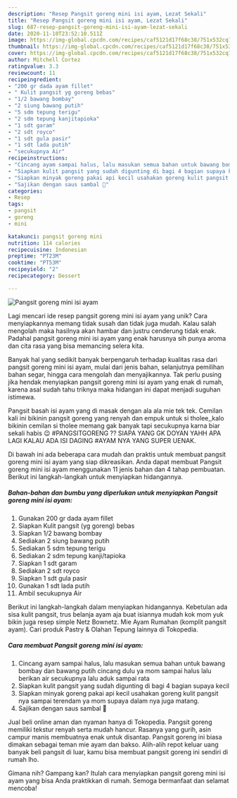 ```yaml
---
description: "Resep Pangsit goreng mini isi ayam, Lezat Sekali"
title: "Resep Pangsit goreng mini isi ayam, Lezat Sekali"
slug: 687-resep-pangsit-goreng-mini-isi-ayam-lezat-sekali
date: 2020-11-10T23:52:10.511Z
image: https://img-global.cpcdn.com/recipes/caf5121d17f68c38/751x532cq70/pangsit-goreng-mini-isi-ayam-foto-resep-utama.jpg
thumbnail: https://img-global.cpcdn.com/recipes/caf5121d17f68c38/751x532cq70/pangsit-goreng-mini-isi-ayam-foto-resep-utama.jpg
cover: https://img-global.cpcdn.com/recipes/caf5121d17f68c38/751x532cq70/pangsit-goreng-mini-isi-ayam-foto-resep-utama.jpg
author: Mitchell Cortez
ratingvalue: 3.3
reviewcount: 11
recipeingredient:
- "200 gr dada ayam fillet"
- " Kulit pangsit yg goreng bebas"
- "1/2 bawang bombay"
- "2 siung bawang putih"
- "5 sdm tepung terigu"
- "2 sdm tepung kanjitapioka"
- "1 sdt garam"
- "2 sdt royco"
- "1 sdt gula pasir"
- "1 sdt lada putih"
- "secukupnya Air"
recipeinstructions:
- "Cincang ayam sampai halus, lalu masukan semua bahan untuk bawang bombay dan bawang putih cincang dulu ya mom sampai halus lalu berikan air secukupnya lalu aduk sampai rata"
- "Siapkan kulit pangsit yang sudah digunting di bagi 4 bagian supaya kecil"
- "Siapkan minyak goreng pakai api kecil usahakan goreng kulit pangsit nya sampai terendam ya mom supaya dalam nya juga matang."
- "Sajikan dengan saus sambal 🤤"
categories:
- Resep
tags:
- pangsit
- goreng
- mini

katakunci: pangsit goreng mini 
nutrition: 114 calories
recipecuisine: Indonesian
preptime: "PT23M"
cooktime: "PT53M"
recipeyield: "2"
recipecategory: Dessert

---
```



![Pangsit goreng mini isi ayam](https://img-global.cpcdn.com/recipes/caf5121d17f68c38/751x532cq70/pangsit-goreng-mini-isi-ayam-foto-resep-utama.jpg)

Lagi mencari ide resep pangsit goreng mini isi ayam yang unik? Cara menyiapkannya memang tidak susah dan tidak juga mudah. Kalau salah mengolah maka hasilnya akan hambar dan justru cenderung tidak enak. Padahal pangsit goreng mini isi ayam yang enak harusnya sih punya aroma dan cita rasa yang bisa memancing selera kita.

Banyak hal yang sedikit banyak berpengaruh terhadap kualitas rasa dari pangsit goreng mini isi ayam, mulai dari jenis bahan, selanjutnya pemilihan bahan segar, hingga cara mengolah dan menyajikannya. Tak perlu pusing jika hendak menyiapkan pangsit goreng mini isi ayam yang enak di rumah, karena asal sudah tahu triknya maka hidangan ini dapat menjadi suguhan istimewa.

Pangsit basah isi ayam yang di masak dengan ala ala mie tek tek. Cemilan kali ini bikinin pangsit goreng yang renyah dan empuk untuk si tholee,,kalo bikinin cemilan si tholee memang gak banyak tapi secukupnya karna biar sekali habis 😉 #PANGSITGORENG ?? SIAPA YANG GK DOYAN YAHH APA LAGI KALAU ADA ISI DAGING #AYAM NYA YANG SUPER UENAK.


Di bawah ini ada beberapa cara mudah dan praktis untuk membuat pangsit goreng mini isi ayam yang siap dikreasikan. Anda dapat membuat Pangsit goreng mini isi ayam menggunakan 11 jenis bahan dan 4 tahap pembuatan. Berikut ini langkah-langkah untuk menyiapkan hidangannya.

<!--inarticleads1-->

##### Bahan-bahan dan bumbu yang diperlukan untuk menyiapkan Pangsit goreng mini isi ayam:

1. Gunakan 200 gr dada ayam fillet
1. Siapkan  Kulit pangsit (yg goreng) bebas
1. Siapkan 1/2 bawang bombay
1. Sediakan 2 siung bawang putih
1. Sediakan 5 sdm tepung terigu
1. Sediakan 2 sdm tepung kanji/tapioka
1. Siapkan 1 sdt garam
1. Sediakan 2 sdt royco
1. Siapkan 1 sdt gula pasir
1. Gunakan 1 sdt lada putih
1. Ambil secukupnya Air


Berikut ini langkah-langkah dalam menyiapkan hidangannya. Kebetulan ada sisa kulit pangsit, trus belanja ayam aja buat isiannya mudah kok mom yuk bikin juga resep simple Netz Bownetz. Mie Ayam Rumahan (komplit pangsit ayam). Cari produk Pastry &amp; Olahan Tepung lainnya di Tokopedia. 

<!--inarticleads2-->

##### Cara membuat Pangsit goreng mini isi ayam:

1. Cincang ayam sampai halus, lalu masukan semua bahan untuk bawang bombay dan bawang putih cincang dulu ya mom sampai halus lalu berikan air secukupnya lalu aduk sampai rata
1. Siapkan kulit pangsit yang sudah digunting di bagi 4 bagian supaya kecil
1. Siapkan minyak goreng pakai api kecil usahakan goreng kulit pangsit nya sampai terendam ya mom supaya dalam nya juga matang.
1. Sajikan dengan saus sambal 🤤


Jual beli online aman dan nyaman hanya di Tokopedia. Pangsit goreng memiliki tekstur renyah serta mudah hancur. Rasanya yang gurih, asin campur manis membuatnya enak untuk disantap. Pangsit goreng ini biasa dimakan sebagai teman mie ayam dan bakso. Alih-alih repot keluar uang banyak beli pangsit di luar, kamu bisa membuat pangsit goreng ini sendiri di rumah lho. 

Gimana nih? Gampang kan? Itulah cara menyiapkan pangsit goreng mini isi ayam yang bisa Anda praktikkan di rumah. Semoga bermanfaat dan selamat mencoba!
